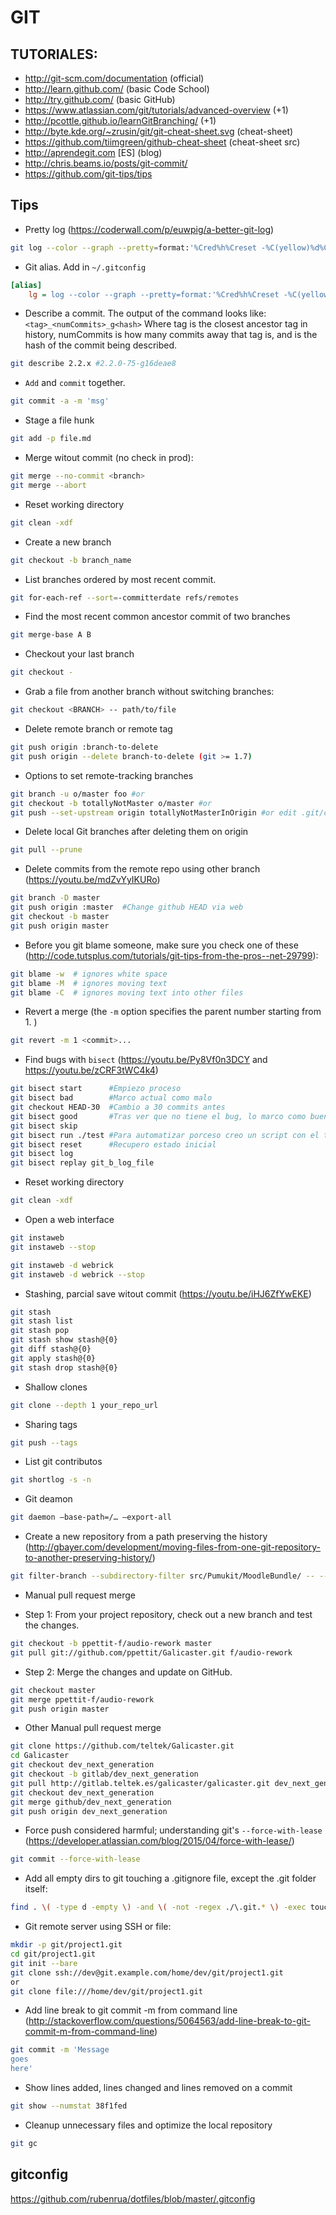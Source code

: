 GIT
===

TUTORIALES:
-----------

* http://git-scm.com/documentation (official)
* http://learn.github.com/ (basic Code School)
* http://try.github.com/ (basic GitHub)
* https://www.atlassian.com/git/tutorials/advanced-overview (+1)
* http://pcottle.github.io/learnGitBranching/ (+1)
* http://byte.kde.org/~zrusin/git/git-cheat-sheet.svg (cheat-sheet)
* https://github.com/tiimgreen/github-cheat-sheet (cheat-sheet src)
* http://aprendegit.com [ES] (blog)
* http://chris.beams.io/posts/git-commit/
* https://github.com/git-tips/tips

Tips
----
* Pretty log (https://coderwall.com/p/euwpig/a-better-git-log)
```sh
git log --color --graph --pretty=format:'%Cred%h%Creset -%C(yellow)%d%Creset %s %Cgreen(%cr) %C(bold blue)<%an>%Creset' --abbrev-commit
```

* Git alias. Add in `~/.gitconfig`
```ini
[alias]
    lg = log --color --graph --pretty=format:'%Cred%h%Creset -%C(yellow)%d%Creset %s %Cgreen(%cr) %C(bold blue)<%an>%Creset' --abbrev-commit
```

* Describe a commit. The output of the command looks like: `<tag>_<numCommits>_g<hash>` Where tag is the closest ancestor tag in history, numCommits is how many commits away that tag is, and <hash> is the hash of the commit being described.
```sh
git describe 2.2.x #2.2.0-75-g16deae8
```

* `Add` and `commit` together.
```sh
git commit -a -m 'msg'
```

* Stage a file hunk
```sh
git add -p file.md
```

* Merge witout commit (no check in prod):
```sh
git merge --no-commit <branch>
git merge --abort
```

* Reset working directory
```sh
git clean -xdf
```

* Create a new branch
```sh
git checkout -b branch_name
```

* List branches ordered by most recent commit.
```sh
git for-each-ref --sort=-committerdate refs/remotes
```

* Find the most recent common ancestor commit of two branches
```sh
git merge-base A B
```

* Checkout your last branch
```sh
git checkout -
```

* Grab a file from another branch without switching branches:
```sh
git checkout <BRANCH> -- path/to/file
```

* Delete remote branch or remote tag
```sh
git push origin :branch-to-delete
git push origin --delete branch-to-delete (git >= 1.7)
```

* Options to set remote-tracking branches
```sh
git branch -u o/master foo #or
git checkout -b totallyNotMaster o/master #or
git push --set-upstream origin totallyNotMasterInOrigin #or edit .git/config
```

* Delete local Git branches after deleting them on origin
```sh
git pull --prune
```

* Delete commits from the remote repo using other branch (https://youtu.be/mdZvYyIKURo)
```sh
git branch -D master
git push origin :master  #Change github HEAD via web
git checkout -b master
git push origin master
```

* Before you git blame someone, make sure you check one of these (http://code.tutsplus.com/tutorials/git-tips-from-the-pros--net-29799):
```sh
git blame -w  # ignores white space
git blame -M  # ignores moving text
git blame -C  # ignores moving text into other files
```

* Revert a merge (the `-m` option specifies the parent number starting from 1. )
```sh
git revert -m 1 <commit>...
```

* Find bugs with `bisect` (https://youtu.be/Py8Vf0n3DCY and https://youtu.be/zCRF3tWC4k4)
```sh
git bisect start      #Empiezo proceso
git bisect bad        #Marco actual como malo
git checkout HEAD-30  #Cambio a 30 commits antes
git bisect good       #Tras ver que no tiene el bug, lo marco como bueno
git bisect skip
git bisect run ./test #Para automatizar porceso creo un script con el test que me indica si es bueno o no
git bisect reset      #Recupero estado inicial
git bisect log
git bisect replay git_b_log_file
```

* Reset working directory
```sh
git clean -xdf
```

* Open a web interface
```sh
git instaweb
git instaweb --stop
```
```sh
git instaweb -d webrick
git instaweb -d webrick --stop
```

* Stashing, parcial save witout commit (https://youtu.be/iHJ6ZfYwEKE)
```sh
git stash
git stash list
git stash pop
git stash show stash@{0}
git diff stash@{0}
git apply stash@{0}
git stash drop stash@{0}
```

*  Shallow clones
```sh
git clone --depth 1 your_repo_url
```

* Sharing tags
```sh
git push --tags
```

* List git contributos
```sh
git shortlog -s -n
```

* Git deamon
```sh
git daemon —base-path=/… —export-all
```

* Create a new repository from a path preserving the history (http://gbayer.com/development/moving-files-from-one-git-repository-to-another-preserving-history/)
```sh
git filter-branch --subdirectory-filter src/Pumukit/MoodleBundle/ -- --all
```

* Manual pull request merge

 * Step 1: From your project repository, check out a new branch and test the changes.

 ```sh
 git checkout -b ppettit-f/audio-rework master
 git pull git://github.com/ppettit/Galicaster.git f/audio-rework
 ```

 * Step 2: Merge the changes and update on GitHub.

 ```sh
 git checkout master
 git merge ppettit-f/audio-rework
 git push origin master
 ```

* Other Manual pull request merge
```sh
git clone https://github.com/teltek/Galicaster.git
cd Galicaster
git checkout dev_next_generation
git checkout -b gitlab/dev_next_generation
git pull http://gitlab.teltek.es/galicaster/galicaster.git dev_next_generation
git checkout dev_next_generation
git merge github/dev_next_generation
git push origin dev_next_generation
```

* Force push considered harmful; understanding git's `--force-with-lease` (https://developer.atlassian.com/blog/2015/04/force-with-lease/)

```sh
git commit --force-with-lease
```

* Add all empty dirs to git touching a .gitignore file,  except the .git folder itself:
```sh
find . \( -type d -empty \) -and \( -not -regex ./\.git.* \) -exec touch {}/.gitignore \;
```

* Git remote server using SSH or file:
```sh
mkdir -p git/project1.git
cd git/project1.git
git init --bare
git clone ssh://dev@git.example.com/home/dev/git/project1.git
or
git clone file:///home/dev/git/project1.git
```


* Add line break to git commit -m from command line (http://stackoverflow.com/questions/5064563/add-line-break-to-git-commit-m-from-command-line)
```sh
git commit -m 'Message
goes
here'
```

* Show lines added, lines changed and lines removed on a commit
```sh
git show --numstat 38f1fed
```

* Cleanup unnecessary files and optimize the local repository
```sh
git gc
```

gitconfig
----
https://github.com/rubenrua/dotfiles/blob/master/.gitconfig
